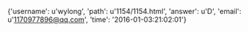 {'username': u'wylong', 'path': u'1154/1154.html', 'answer': u'D', 'email': u'1170977896@qq.com', 'time': '2016-01-03:21:02:01'}